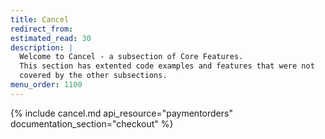 ```yaml
---
title: Cancel
redirect_from:
estimated_read: 30
description: |
  Welcome to Cancel - a subsection of Core Features.
  This section has extented code examples and features that were not
  covered by the other subsections.
menu_order: 1100
---
```


{% include cancel.md api_resource="paymentorders" documentation_section="checkout" %}

